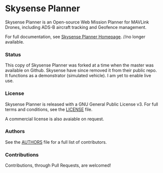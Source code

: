 Skysense Planner
================

Skysense Planner is an Open-source Web Mission Planner for MAVLink Drones, including ADS-B aircraft tracking and Geofence management.

For full documentation, see [Skysense Planner Homepage](http://www.skysense.co/planner).  //no longer available.

### Status
This copy of Skysense Planner was forked at a time when the master was available on Github.  Skysense have since removed it from their public repo.  It functions as a demonstrator (simulated vehicle).  I am yet to enable live use.

### License
Skysense Planner is released with a GNU General Public License v3. For full terms and conditions, see the [LICENSE](LICENSE) file.

A commercial license is also avaiable on request.

### Authors
See the [AUTHORS](AUTHORS.md) file for a full list of contributors.

### Contributions
Contributions, through Pull Requests, are welcomed!

